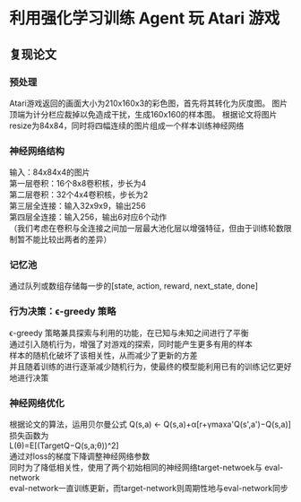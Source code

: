 # 利用强化学习训练 Agent 玩 Atari 游戏
## 复现论文
### 预处理
Atari游戏返回的画面大小为210x160x3的彩色图，首先将其转化为灰度图。
图片顶端为计分栏应裁掉以免造成干扰，生成160x160的样本图。
根据论文将图片resize为84x84，同时将四幅连续的图片组成一个样本训练神经网络  
### 神经网络结构
输入：84x84x4的图片  
第一层卷积：16个8x8卷积核，步长为4  
第二层卷积：32个4x4卷积核，步长为2  
第三层全连接：输入32x9x9，输出256  
第四层全连接：输入256，输出6对应6个动作  
（我们考虑在卷积与全连接之间加一层最大池化层以增强特征，但由于训练轮数限制暂不能比较出两者的差异）  
### 记忆池
通过队列或数组存储每一步的[state, action, reward, next_state, done]
### 行为决策：ϵ-greedy 策略
ϵ-greedy 策略兼具探索与利用的功能，在已知与未知之间进行了平衡  
通过引入随机行为，增强了对游戏的探索，同时能产生更多有用的样本   
样本的随机化破坏了该相关性，从而减少了更新的方差   
并且随着训练的进行逐渐减少随机行为，使最终的模型能利用已有的训练记忆更好地进行决策
### 神经网络优化
根据论文的算法，运用贝尔曼公式
Q(s,a) ← Q(s,a)+α[r+γmaxa'Q(s',a')−Q(s,a)]   
损失函数为  
L(θ)=E[(TargetQ−Q(s,a;θ))^2]  
通过对loss的梯度下降调整神经网络参数  
同时为了降低相关性，使用了两个初始相同的神经网络target-netwoek与 eval-network  
eval-network一直训练更新，而target-network则周期性地与eval-network同步  








